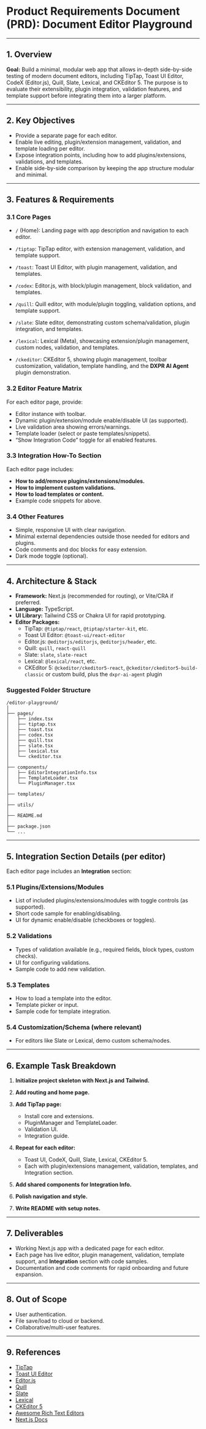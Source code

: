 # Product Requirements Document (PRD): Document Editor Playground

---

## 1. Overview

**Goal:**
Build a minimal, modular web app that allows in-depth side-by-side testing of modern document editors, including TipTap, Toast UI Editor, CodeX (Editor.js), Quill, Slate, Lexical, and CKEditor 5. The purpose is to evaluate their extensibility, plugin integration, validation features, and template support before integrating them into a larger platform.

---

## 2. Key Objectives

- Provide a separate page for each editor.
- Enable live editing, plugin/extension management, validation, and template loading per editor.
- Expose integration points, including how to add plugins/extensions, validations, and templates.
- Enable side-by-side comparison by keeping the app structure modular and minimal.

---

## 3. Features & Requirements

### 3.1 Core Pages

- `/` (Home):
  Landing page with app description and navigation to each editor.

- `/tiptap`:
  TipTap editor, with extension management, validation, and template support.

- `/toast`:
  Toast UI Editor, with plugin management, validation, and templates.

- `/codex`:
  Editor.js, with block/plugin management, block validation, and templates.

- `/quill`:
  Quill editor, with module/plugin toggling, validation options, and template support.

- `/slate`:
  Slate editor, demonstrating custom schema/validation, plugin integration, and templates.

- `/lexical`:
  Lexical (Meta), showcasing extension/plugin management, custom nodes, validation, and templates.

- `/ckeditor`:
  CKEditor 5, showing plugin management, toolbar customization, validation, template handling, and the **DXPR AI Agent** plugin demonstration.

### 3.2 Editor Feature Matrix

For each editor page, provide:

- Editor instance with toolbar.
- Dynamic plugin/extension/module enable/disable UI (as supported).
- Live validation area showing errors/warnings.
- Template loader (select or paste templates/snippets).
- “Show Integration Code” toggle for all enabled features.

### 3.3 Integration How-To Section

Each editor page includes:

- **How to add/remove plugins/extensions/modules.**
- **How to implement custom validations.**
- **How to load templates or content.**
- Example code snippets for above.

### 3.4 Other Features

- Simple, responsive UI with clear navigation.
- Minimal external dependencies outside those needed for editors and plugins.
- Code comments and doc blocks for easy extension.
- Dark mode toggle (optional).

---

## 4. Architecture & Stack

- **Framework:** Next.js (recommended for routing), or Vite/CRA if preferred.
- **Language:** TypeScript.
- **UI Library:** Tailwind CSS or Chakra UI for rapid prototyping.
- **Editor Packages:**
  - TipTap: `@tiptap/react`, `@tiptap/starter-kit`, etc.
  - Toast UI Editor: `@toast-ui/react-editor`
  - Editor.js: `@editorjs/editorjs`, `@editorjs/header`, etc.
  - Quill: `quill`, `react-quill`
  - Slate: `slate`, `slate-react`
  - Lexical: `@lexical/react`, etc.
  - CKEditor 5: `@ckeditor/ckeditor5-react`, `@ckeditor/ckeditor5-build-classic` or custom build, plus the `dxpr-ai-agent` plugin

### Suggested Folder Structure

```
/editor-playground/
│
├── pages/
│   ├── index.tsx
│   ├── tiptap.tsx
│   ├── toast.tsx
│   ├── codex.tsx
│   ├── quill.tsx
│   ├── slate.tsx
│   ├── lexical.tsx
│   └── ckeditor.tsx
│
├── components/
│   ├── EditorIntegrationInfo.tsx
│   ├── TemplateLoader.tsx
│   └── PluginManager.tsx
│
├── templates/
│
├── utils/
│
├── README.md
│
├── package.json
└── ...
```

---

## 5. Integration Section Details (per editor)

Each editor page includes an **Integration** section:

### 5.1 Plugins/Extensions/Modules

- List of included plugins/extensions/modules with toggle controls (as supported).
- Short code sample for enabling/disabling.
- UI for dynamic enable/disable (checkboxes or toggles).

### 5.2 Validations

- Types of validation available (e.g., required fields, block types, custom checks).
- UI for configuring validations.
- Sample code to add new validation.

### 5.3 Templates

- How to load a template into the editor.
- Template picker or input.
- Sample code for template integration.

### 5.4 Customization/Schema (where relevant)

- For editors like Slate or Lexical, demo custom schema/nodes.

---

## 6. Example Task Breakdown

1. **Initialize project skeleton with Next.js and Tailwind.**
2. **Add routing and home page.**
3. **Add TipTap page:**
   - Install core and extensions.
   - PluginManager and TemplateLoader.
   - Validation UI.
   - Integration guide.

4. **Repeat for each editor:**
   - Toast UI, CodeX, Quill, Slate, Lexical, CKEditor 5.
   - Each with plugin/extensions management, validation, templates, and Integration section.

5. **Add shared components for Integration Info.**
6. **Polish navigation and style.**
7. **Write README with setup notes.**

---

## 7. Deliverables

- Working Next.js app with a dedicated page for each editor.
- Each page has live editor, plugin management, validation, template support, and **Integration** section with code samples.
- Documentation and code comments for rapid onboarding and future expansion.

---

## 8. Out of Scope

- User authentication.
- File save/load to cloud or backend.
- Collaborative/multi-user features.

---

## 9. References

- [TipTap](https://tiptap.dev)
- [Toast UI Editor](https://nhn.github.io/tui.editor/latest/)
- [Editor.js](https://editorjs.io/)
- [Quill](https://quilljs.com/)
- [Slate](https://docs.slatejs.org/)
- [Lexical](https://lexical.dev/)
- [CKEditor 5](https://ckeditor.com/docs/)
- [Awesome Rich Text Editors](https://github.com/jaredreich/awesome-rich-text-editors)
- [Next.js Docs](https://nextjs.org/docs/pages)
